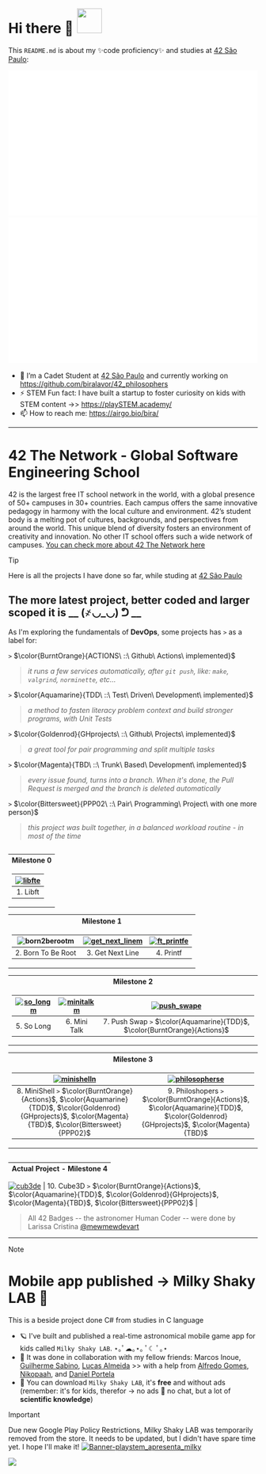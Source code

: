 # Hi there 👋 <img src="https://github.com/user-attachments/assets/f631effd-1eae-47aa-9257-7f6cda239884" width="50" height="50" />

This `README.md` is about my ✨code proficiency✨ and studies at [42 São Paulo](https://42sp.org.br/):

[![status](https://raw.githubusercontent.com/biralavor/github-stats-transparent/output/generated/overview.svg)](#)
[![languages](https://raw.githubusercontent.com/biralavor/github-stats-transparent/output/generated/languages.svg)](#)



- 🔭 I’m a Cadet Student at [42 São Paulo](https://42sp.org.br/) and currently working on https://github.com/biralavor/42_philosophers
- ⚡ STEM Fun fact: I have built a startup to foster curiosity on kids with STEM content ->> https://playSTEM.academy/
- 📫 How to reach me: https://airgo.bio/bira/

---
# 42 The Network - Global Software Engineering School
42 is the largest free IT school network in the world, with a global presence of 50+ campuses in 30+ countries. Each campus offers the same innovative pedagogy in harmony with the local culture and environment. 42’s student body is a melting pot of cultures, backgrounds, and perspectives from around the world. This unique blend of diversity fosters an environment of creativity and innovation. No other IT school offers such a wide network of campuses. [You can check more about 42 The Network here](https://www.42network.org/)
> [!TIP]
> Here is all the projects I have done so far, while studing at [42 São Paulo](https://42sp.org.br/)
> ## The more latest project, better coded and larger scoped it is 	 __   (҂◡_◡) ᕤ   __
>
> As I'm exploring the fundamentals of **DevOps**, some projects has `>` as a label for:
> 
> `>` $\color{BurntOrange}{ACTIONS\ ::\ Github\ Actions\ implemented}$
> > _it runs a few services automatically, after `git push`, like: `make`, `valgrind`, `norminette`, etc..._
> 
> `>` $\color{Aquamarine}{TDD\ ::\ Test\ Driven\ Development\ implemented}$
> > _a method to fasten literacy problem context and build stronger programs, with Unit Tests_
> 
> `>` $\color{Goldenrod}{GHprojects\ ::\ Github\ Projects\ implemented}$ 
> > _a great tool for pair programming and split multiple tasks_
> 
> `>` $\color{Magenta}{TBD\ ::\ Trunk\ Based\ Development\ implemented}$
> > _every issue found, turns into a branch. When it's done, the Pull Request is merged and the branch is deleted automatically_
>
> `>` $\color{Bittersweet}{PPP02\ ::\ Pair\ Programming\ Project\ with one more person}$
> > _this project was built together, in a balanced workload routine - in most of the time_
> 
<div style="overflow-x:auto;">
 
<table>
<tr>
 <th>Milestone 0</th>
</tr>

 <tr><td>

| [![libfte](https://github.com/biralavor/42_libft/assets/80487147/881ed657-9387-4a12-a6fe-7053d8c278f1 "Libft Project")](https://github.com/biralavor/42_libft) |
| :-: |
| 1. Libft |
</table>

<table>
<tr>
 <th>Milestone 1</th>
</tr>

</tr></td>
<tr><td>
  
| ![born2berootm](https://github.com/biralavor/biralavor/assets/80487147/6d9e75d5-eb59-415a-bcf6-0153d2f2b2bd "Born To Be Root Project - with Bonus") | [![get_next_linem](https://github.com/biralavor/42_getnextline/assets/80487147/6c9b2552-7395-4717-b16a-14e9cec5a085 "Get Next Line Project - with Bonus")](https://github.com/biralavor/42_getnextline/tree/main) | [![ft_printfe](https://github.com/biralavor/42_printf/assets/80487147/5bd49a5f-ed85-4c86-bf8a-5031433299a3 "Ft_printf Project")](https://github.com/biralavor/42_printf) |
| :-: | :-: | :-: |
| 2. Born To Be Root | 3. Get Next Line | 4. Printf |

</tr></td>
</table>

<table>
<tr>
<th>Milestone 2</th> 
</tr>

<tr><td>

| [![so_longm](https://github.com/biralavor/42_solong/assets/80487147/f760aaf0-3431-4fe8-81a2-09aa87535608 "So_long Project - with Bonus")](https://github.com/biralavor/42_solong) | [![minitalkm](https://github.com/biralavor/42_minitalk/assets/80487147/dd3eea53-d070-48b9-965c-682881ef7ff6 "Mini Talk Project - with Bonus")](https://github.com/biralavor/42_minitalk) | [![push_swape](https://github.com/biralavor/42_pushswap/assets/80487147/90c54513-52ea-419c-8db1-e9c315cbad69 "Push Swap")](https://github.com/biralavor/42_pushswap) |
| :-: | :-: | :-: |
| 5. So Long | 6. Mini Talk | 7. Push Swap `>` $\color{Aquamarine}{TDD}$, $\color{BurntOrange}{Actions}$ |

 </td></tr>
</table>

<table>
<tr>
<th>Milestone 3</th> 
</tr>

<tr><td>
 
| [![minishelln](https://github.com/user-attachments/assets/097957fc-e4e2-42bd-b6f4-89461aa860e5 "Mini Shell")](https://github.com/biralavor/42_minishell) | [![philosopherse](https://github.com/user-attachments/assets/3a5e657f-80cf-4da6-accd-279d1fdc21da "Philosophers")](https://github.com/biralavor/42_philosophers) |
| :-: | :-: | 
| 8. MiniShell `>` $\color{BurntOrange}{Actions}$, $\color{Aquamarine}{TDD}$, $\color{Goldenrod}{GHprojects}$, $\color{Magenta}{TBD}$, $\color{Bittersweet}{PPP02}$ | 9. Philoshopers  `>` $\color{BurntOrange}{Actions}$, $\color{Aquamarine}{TDD}$, $\color{Goldenrod}{GHprojects}$, $\color{Magenta}{TBD}$ |

 </td></tr>
</table>
</div>

| Actual Project - Milestone 4|
| :-: |
[![cub3de](https://github.com/user-attachments/assets/1cfe735e-9574-4941-8bcf-4694896f40b5 "Cube 3D")](https://github.com/biralavor/42_cube3D)
| 10. Cube3D  `>` $\color{BurntOrange}{Actions}$, $\color{Aquamarine}{TDD}$, $\color{Goldenrod}{GHprojects}$, $\color{Magenta}{TBD}$, $\color{Bittersweet}{PPP02}$ |



> All 42 Badges -- the astronomer Human Coder -- were done by Larissa Cristina [@mewmewdevart](https://github.com/mewmewdevart/42Badges)

---
> [!NOTE]
> # Mobile app published -> Milky Shaky LAB 💫
> This is a beside project done C# from studies in C language

- 🪐 I've built and published a real-time astronomical mobile game app for kids called `Milky Shaky LAB`. ⋆｡ﾟ☁︎｡⋆｡ ﾟ☾ ﾟ｡⋆
- 👯 It was done in collaboration with my fellow friends: Marcos Inoue, [Guilherme Sabino](https://github.com/guilmedev), [Lucas Almeida](https://github.com/lucasrdea) >> with a help from [Alfredo Gomes](https://github.com/alfredo1995), [Nikopaah](https://github.com/nikopaah), and [Daniel Portela](https://www.linkedin.com/in/daniel-portela-725637b3/)
- 📲 You can download `Milky Shaky LAB`, it's **free** and without ads (remember: it's for kids, therefor -> no ads 🚫 no chat, but a lot of **scientific knowledge**)

> [!IMPORTANT]
> Due new Google Play Policy Restrictions, Milky Shaky LAB was temporarily removed from the store. It needs to be updated, but I didn't have spare time yet. I hope I'll make it!
[![Banner-playstem_apresenta_milky](https://github.com/biralavor/biralavor/assets/80487147/442aba5b-fee5-4999-9978-936856a7748c "app: Milky Shaky LAB")](https://playstem.academy)

![](https://komarev.com/ghpvc/?username=biralavor&abbreviated=true&label=profile+views)


<!--
- 🌱 I’m currently learning ...
- 👯 I’m looking to collaborate on ...
- 🤔 I’m looking for help with ...
- 💬 Ask me about ...
- 😄 Pronouns: ...
 ...
-->
